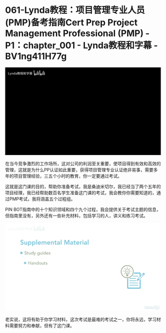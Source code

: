 # 061-Lynda教程：项目管理专业人员(PMP)备考指南Cert Prep Project Management Professional (PMP) - P1：chapter_001 - Lynda教程和字幕 - BV1ng411H77g

![](img/10e02d5cd968cdfa76511fa15c2d12cd_0.png)

在当今竞争激烈的工作场所，这对公司的利润至关重要，使项目得到有效和高效的管理，这就是为什么PP认证如此重要，获得项目管理专业认证绝非易事，需要多年的项目管理经验，三五个小时的教育，你一定要通过考试。

这就是这门课的目的，帮助你准备考试，我是桑迪米切尔，我已经当了两个五年的项目经理，我已经帮助数百名学生准备这门课的考试，我会教你你需要知道的，通过PMP考试，我将涵盖五个过程组。

PIN BOT指南中的十个知识领域和四个九个过程，我会提供关于考试主题的信息，但指南里没有，另外还有一些补充材料，包括学习的人，讲义和练习考试。



![](img/10e02d5cd968cdfa76511fa15c2d12cd_2.png)

老实说，这将有助于你学习材料，这次考试是最难的考试之一，你将永远，学习材料需要努力和奉献，但有了这门课。

